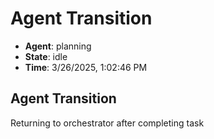 # Agent Transition

- **Agent**: planning
- **State**: idle
- **Time**: 3/26/2025, 1:02:46 PM

## Agent Transition

Returning to orchestrator after completing task

